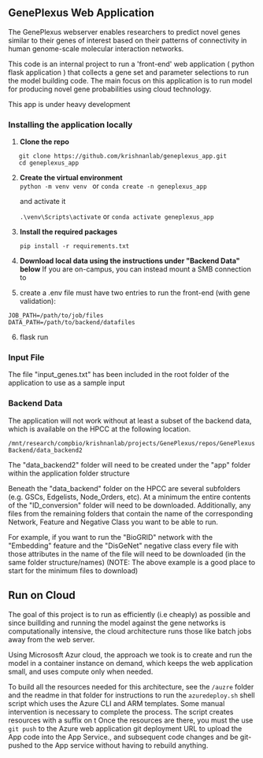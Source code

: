 ## GenePlexus Web Application

The GenePlexus webserver enables researchers to predict novel genes similar to their genes of interest based on their patterns of connectivity in human genome-scale molecular interaction networks.

This code is an internal project to run a 'front-end' web application ( python flask application ) that collects a gene set and parameter selections to run the model building code.    The main focus on this application is to run model for producing novel gene probabilities using cloud technology. 

This app is under heavy development  

### Installing the application locally

1. **Clone the repo**<br>
```
   git clone https://github.com/krishnanlab/geneplexus_app.git
   cd geneplexus_app
```
2. **Create the virtual environment**<br>
   `python -m venv venv ` or `conda create -n geneplexus_app`

    and activate it
   
   `.\venv\Scripts\activate` or `conda activate geneplexus_app`
 

3.  **Install the required packages**

    `pip install -r requirements.txt`
    
4.  **Download local data using the instructions under "Backend Data" below**   If you are on-campus, you can instead
   mount a SMB connection to 

5.  create a .env file
    must have two entries to run the front-end (with gene validation): 

```
JOB_PATH=/path/to/job/files
DATA_PATH=/path/to/backend/datafiles
```

6.  flask run    
    
### Input File
The file "input_genes.txt" has been included in the root folder of the application to use as a sample input


### Backend Data
The application will not work without at least a subset of the backend data, which is available on the HPCC at the following location.

`/mnt/research/compbio/krishnanlab/projects/GenePlexus/repos/GenePlexusBackend/data_backend2`

The "data_backend2" folder will need to be created under the "app" folder within the application folder structure

Beneath the "data_backend" folder on the HPCC  are several subfolders (e.g. GSCs, Edgelists, Node_Orders, etc).  At a minimum the entire contents of the "ID_conversion" folder will need to be downloaded.  Additionally, any files from the remaining folders that contain the name of the corresponding Network, Feature and Negative Class you want to be able to run.

For example, if you want to run the "BioGRID" network with the "Embedding" feature and the "DisGeNet" negative class every file with those attributes in the name of the file will need to be downloaded (in the same folder structure/names) (NOTE: The above example is a good place to start for the minimum files to download) 

## Run on Cloud

The goal of this project is to run as efficiently (i.e cheaply) as possible and since buillding and running the model against the gene networks is computationally intensive, the cloud architecture runs those like batch jobs away from the web server.   

Using Micrososft Azur cloud, the approach we took is to create and run the model in a container instance on demand, which keeps the web application small, and uses compute only when needed.  

To build all the resources needed for this architecture, see the    `/auzre` folder and the readme in that folder for instructions to run the `azuredeploy.sh` shell script which uses the Azure CLI and ARM templates.    Some manual intervention is necessary to complete the process.   The script creates resources with a suffix on t Once the resources are there, you must the use `git push` to the Azure web application git deployment URL to upload the App code into the App Service., and subsequent code changes and be git-pushed to the App service without having to rebuild anything. 

 